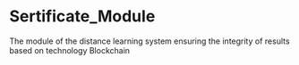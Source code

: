 # Sertificate_Module
The module of the distance learning system ensuring the integrity of results based on technology Blockchain
